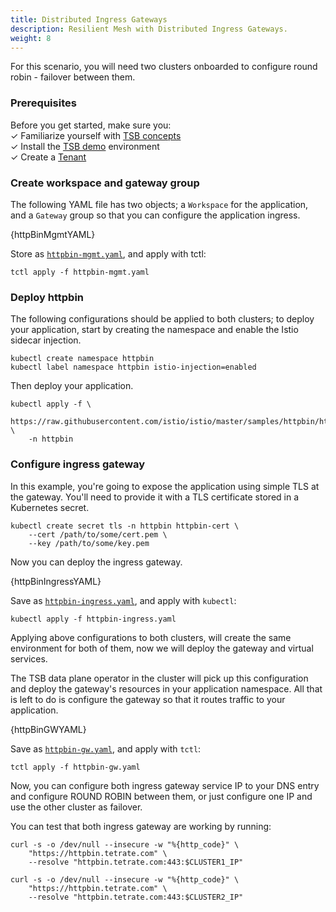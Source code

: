 ```yaml
---
title: Distributed Ingress Gateways
description: Resilient Mesh with Distributed Ingress Gateways.
weight: 8
---
```


For this scenario, you will need two clusters onboarded to configure round 
robin - failover between them.

### Prerequisites

Before you get started, make sure you: <br />
✓ Familiarize yourself with [TSB concepts](../../concepts/toc) <br />
✓ Install the [TSB demo](../../setup/self_managed/demo-installation) environment <br />
✓ Create a [Tenant](../../quickstart/tenant) <br />

### Create workspace and gateway group

The following YAML file has two objects; a `Workspace` for the application, and
a `Gateway` group so that you can configure the application ingress.

<CodeBlock className="language-yaml">
  {httpBinMgmtYAML}
</CodeBlock>

Store as [`httpbin-mgmt.yaml`](../../assets/howto/httpbin-mgmt.yaml), and apply with tctl:

```bash{promptUser: alice}
tctl apply -f httpbin-mgmt.yaml
```

### Deploy httpbin

The following configurations should be applied to both clusters; to deploy your
application, start by creating the namespace and enable the Istio sidecar
injection.

```bash{promptUser: alice}
kubectl create namespace httpbin
kubectl label namespace httpbin istio-injection=enabled
```

Then deploy your application.

```bash{promptUser: alice}{outputLines: 2-3}
kubectl apply -f \
    https://raw.githubusercontent.com/istio/istio/master/samples/httpbin/httpbin.yaml \
    -n httpbin
```

### Configure ingress gateway

In this example, you're going to expose the application using simple TLS at the
gateway. You'll need to provide it with a TLS certificate stored in a Kubernetes
secret.

```bash{promptUser: alice}{outputLines: 2-3}
kubectl create secret tls -n httpbin httpbin-cert \
    --cert /path/to/some/cert.pem \
    --key /path/to/some/key.pem
```

Now you can deploy the ingress gateway.

<CodeBlock className="language-yaml">
  {httpBinIngressYAML}
</CodeBlock>

Save as [`httpbin-ingress.yaml`](../../assets/howto/httpbin-ingress.yaml), and apply with `kubectl`:

```bash{promptUser: alice}
kubectl apply -f httpbin-ingress.yaml
```

Applying above configurations to both clusters, will create the same environment
for both of them, now we will deploy the gateway and virtual services.

The TSB data plane operator in the cluster will pick up this configuration and
deploy the gateway's resources in your application namespace. All that is left
to do is configure the gateway so that it routes traffic to your application.

<CodeBlock className="language-yaml">
  {httpBinGWYAML}
</CodeBlock>

Save as [`httpbin-gw.yaml`](../../assets/howto/httpbin-gw.yaml), and apply with `tctl`:

```bash{promptUser: alice}
tctl apply -f httpbin-gw.yaml
```

Now, you can configure both ingress gateway service IP to your DNS entry and
configure ROUND ROBIN between them, or just configure one IP and use the other
cluster as failover.

You can test that both ingress gateway are working by running:

```bash{promptUser: alice}{outputLines: 2-3}
curl -s -o /dev/null --insecure -w "%{http_code}" \
    "https://httpbin.tetrate.com" \
    --resolve "httpbin.tetrate.com:443:$CLUSTER1_IP"
```

```bash{promptUser: alice}{outputLines: 2-3}
curl -s -o /dev/null --insecure -w "%{http_code}" \
    "https://httpbin.tetrate.com" \
    --resolve "httpbin.tetrate.com:443:$CLUSTER2_IP"
```

